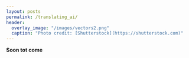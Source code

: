 ```yaml
---
layout: posts
permalink: /translating_ai/
header:
  overlay_image: "/images/vectors2.png"
  caption: "Photo credit: [Shutterstock](https://shutterstock.com)"  
---
```


**Soon tot come**


